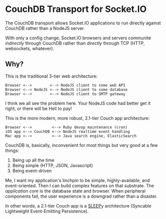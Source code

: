 # CouchDB Transport for Socket.IO

The CouchDB transport allows Socket.IO applications to run directly against CouchDB rather than a NodeJS server.

With only a config change, Socket.IO browsers and servers communite *indirectly* through CouchDB rather than *directly* through TCP (HTTP, websockets, whatever).

## Why?

This is the traditional 3-tier web architecture:

    Browser <-->        <--> NodeJS client to some web API
    Browser <--> NodeJS <--> NodeJS client to some database
    Browser <-->        <--> NodeJS client to SMTP gateway

I think we all see the problem here. Your NodeJS code had better get it right, or there will be Hell to pay!

This is the more modern, more robust, 2.1-tier Couch app architecture:

    Browser <-->         <--> Ruby devop maintenance (cron)
    iOS app <--> CouchDB <--> NodeJS realtime event handling
    Mac app <-->         <--> Java search engine, ElasticSearch

CouchDB is, basically, inconvenient for most things but very good at a few things:

1. Being up all the time
1. Being simple (HTTP, JSON, Javascript)
1. Being event-driven

Me, I want my application's linchpin to be simple, highly-available, and event-oriented. Then I can build complex features on that substrate. The *application core* is the database state and browser. When peripheral components fail, the user experience is a downgrad rather than a disaster.

In other words, a 2.1-tier Couch app is a [SLEEP][syncable]y architecture (Syncable Lightweight Event-Emitting Persistence).

[syncable]: http://syncable.org/
